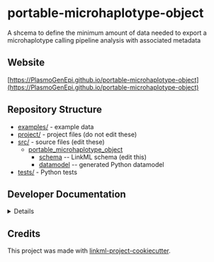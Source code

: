 # portable-microhaplotype-object

A shcema to define the minimum amount of data needed to export a microhaplotype calling pipeline analysis with associated metadata

## Website

[https://PlasmoGenEpi.github.io/portable-microhaplotype-object](https://PlasmoGenEpi.github.io/portable-microhaplotype-object)

## Repository Structure

* [examples/](examples/) - example data
* [project/](project/) - project files (do not edit these)
* [src/](src/) - source files (edit these)
  * [portable_microhaplotype_object](src/portable_microhaplotype_object)
    * [schema](src/portable_microhaplotype_object/schema) -- LinkML schema
      (edit this)
    * [datamodel](src/portable_microhaplotype_object/datamodel) -- generated
      Python datamodel
* [tests/](tests/) - Python tests

## Developer Documentation

<details>
Use the `make` command to generate project artefacts:

* `make all`: make everything
* `make deploy`: deploys site
</details>

## Credits

This project was made with
[linkml-project-cookiecutter](https://github.com/linkml/linkml-project-cookiecutter).
